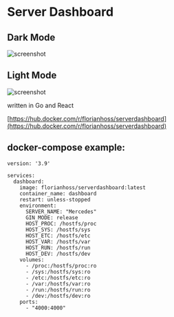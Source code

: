 # Server Dashboard

## Dark Mode

![screenshot](https://filedn.eu/lhdsENsife1QUzPddOpRjb5/screenshot_dark.png)

## Light Mode

![screenshot](https://filedn.eu/lhdsENsife1QUzPddOpRjb5/screenshot_light.png)

written in Go and React

[https://hub.docker.com/r/florianhoss/serverdashboard](https://hub.docker.com/r/florianhoss/serverdashboard)

## docker-compose example:

```
version: '3.9'

services:
  dashboard:
    image: florianhoss/serverdashboard:latest
    container_name: dashboard
    restart: unless-stopped
    environment:
      SERVER_NAME: "Mercedes"
      GIN_MODE: release
      HOST_PROC: /hostfs/proc
      HOST_SYS: /hostfs/sys
      HOST_ETC: /hostfs/etc
      HOST_VAR: /hostfs/var
      HOST_RUN: /hostfs/run
      HOST_DEV: /hostfs/dev
    volumes:
      - /proc:/hostfs/proc:ro
      - /sys:/hostfs/sys:ro
      - /etc:/hostfs/etc:ro
      - /var:/hostfs/var:ro
      - /run:/hostfs/run:ro
      - /dev:/hostfs/dev:ro
    ports:
      - "4000:4000"
```

